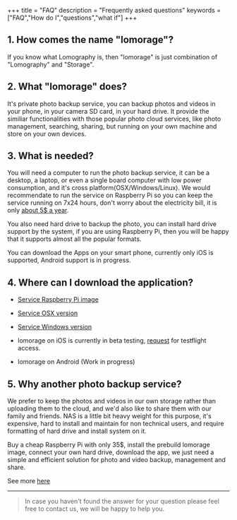 +++
title = "FAQ"
description = "Frequently asked questions"
keywords = ["FAQ","How do I","questions","what if"]
+++

## 1. How comes the name "lomorage"?

If you know what Lomography is, then "lomorage" is just combination of "Lomography" and "Storage".

## 2. What "lomorage" does?

It's private photo backup service, you can backup photos and videos in your phone, in your camera SD card, in your hard drive. It provide the similiar functionalities with those popular photo cloud services, like photo management, searching, sharing, but running on your own machine and store on your own devices.

## 3. What is needed?

You will need a computer to run the photo backup service, it can be a desktop, a laptop, or even a single board computer with low power consumption, and it's cross platform(OSX/Windows/Linux). We would recommendate to run the service on Raspberry Pi so you can keep the service running on 7x24 hours, don't worry about the electricity bill, it is only [about 5$ a year](https://raspberrypi.stackexchange.com/questions/5033/how-much-energy-does-the-raspberry-pi-consume-in-a-day).

You also need hard drive to backup the photo, you can install hard drive support by the system, if you are using Raspberry Pi, then you will be happy that it supports almost all the popular formats.

You can download the Apps on your smart phone, currently only iOS is supported, Android support is in progress.

## 4. Where can I download the application?

  - [Service Raspberry Pi image](https://github.com/lomorage/pi-gen/releases/download/lomorage-v0.5/image_2019-08-01-lomorage-lite.zip)

  - [Service OSX version](https://github.com/lomorage/LomoAgentOSX/releases/download/2019_08_06.22_40_22.0.79b4818/LomoAgent.dmg)

  - [Service Windows version](https://github.com/lomorage/LomoAgentWin/releases/download/lomoagent-2019_08_08.08_39_09.0.364163e/lomoagent.msi)
  
  - lomorage on iOS is currently in beta testing, [request](mailto:support@lomorage.com) for testflight access.

  - lomorage on Android (Work in progress)

## 5. Why another photo backup service?

We prefer to keep the photos and videos in our own storage rather than uploading them to the cloud, and we'd also like to share them with our family and friends. NAS is a little bit heavy weight for this purpose, it's expensive, hard to install and maintain for non technical users, and require formatting of hard drive and install system on it.

Buy a cheap Raspberry Pi with only 35$, install the prebuild lomorage image, connect your own hard drive, download the app, we just need a simple and efficient solution for photo and video backup, management and share.

See more [here](/lomorage.pdf)

---

> In case you haven't found the answer for your question please feel free to contact us, we will be happy to help you.

